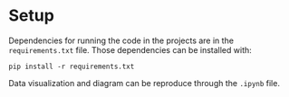 # Setup

Dependencies for running the code in the projects are in the `requirements.txt` file. Those dependencies can be installed with:

```
pip install -r requirements.txt
```
Data visualization and diagram can be reproduce through the `.ipynb` file.
